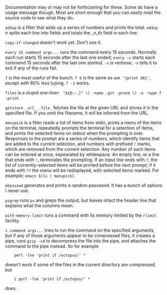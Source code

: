 Documentation may or may not be forthcoming for these.  Some do have a
usage message though.  Most are short enough that you can easily read the
source code to see what they do.

`addup` is a filter that adds up a series of numbers and prints the
total.  `addup `_n_ splits each line into fields and totals the _n_th
field in each line.

`copy-if-changed` doesn't work yet. Don't use it.

`every 15 command args...` runs the command every 15 seconds. Normally
each run starts 15 seconds after the last one ended; `every -s` starts
each commend 15 seconds after the last one *started*.  `-v` is
verbose; `-x` tells it to exit if any of the runs fail.

`f` is the most useful of the bunch.  `f 6` is the same as `awk
'{print $6}'`, except with 80% less typing.  `f -1` works.

`files` is a stupid one-liner: ` "${@:-.}" \( -name .git -prune \) -o -type f -print`.

`getstore _url_ _file_` fetches the file at the given URL and stores
it in the specified file.  If you omit the filename, it will be
inferred from the URL.

`menupick` is a filter reads a list of items from stdin, prints a menu
of the items on the terminal, repeatedly prompts the terminal for a
selection of items, and prints the selected items on stdout when the
prompting is over.  Responses to the prompt are a series of numbers,
which identify items that are added to the current selection, and
numbers with prefixed `!` marks, which are removed from the current
selection.  Any number of such items can be entered at once,
sepearated by whitespace.  An empty line, or a line that ends with
`!`, terminates the prompting.  If an input line ends with `?`, the
list of currently-selected items will be printed before the next
prompt; if it ends with `??` the menu will be redisplayed, with
selected items marked.  For example: `emacs $(ls | menupick)`.

`mkpasswd` generates and prints a random password. It has a bunch of
options I never use.

`psgrep` runs `ps` and greps the output, but leaves intact the header
line that explains what the columns mean.

`with-memory-limit` runs a command with its memory limited by the
`rlimit` facility.

`z command args...` tries to run the command on the specified
arguments, but if any of those arguments appear to be compressed
files, it creates a pipe, runs `gzip -cd` to decompress the file into
the pipe, and attaches the command to the pipe instead.  So for
example

        perl -lne 'print if /octopus/' *

doesn't work if some of the files in the current directory are
compressed, but

        z perl -lne 'print if /octopus/' *

does.



